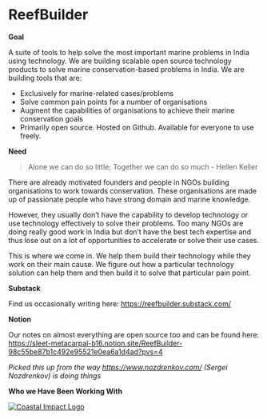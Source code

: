 # ReefBuilder
**Goal**

A suite of tools to help solve the most important marine problems in India using technology. We are building scalable open source technology products to solve marine conservation-based problems in India. We are building tools that are:

- Exclusively for marine-related cases/problems
- Solve common pain points for a number of organisations
- Augment the capabilities of organisations to achieve their marine conservation goals
- Primarily open source. Hosted on Github. Available for everyone to use freely.

**Need**
> Alone we can do so little; Together we can do so much - Hellen Keller

There are already motivated founders and people in NGOs building organisations to work towards conservation. These organisations are made up of passionate people who have strong domain and marine knowledge.

However, they usually don’t have the capability to develop technology or use technology effectively to solve their problems. Too many NGOs are doing really good work in India but don’t have the best tech expertise and thus lose out on a lot of opportunities to accelerate or solve their use cases. 

This is where we come in. We help them build their technology while they work on their main cause. We figure out how a particular technology solution can help them and then build it to solve that particular pain point.

**Substack**

Find us occasionally writing here: https://reefbuilder.substack.com/

**Notion**

Our notes on almost everything are open source too and can be found here: https://sleet-metacarpal-b16.notion.site/ReefBuilder-98c55be87b1c492e95521e0ea6a1d4ad?pvs=4

_Picked this up from the way https://www.nozdrenkov.com/ (Sergei Nozdrenkov) is doing things_

**Who we Have Been Working With** 

[![Coastal Impact Logo](https://media.licdn.com/dms/image/D4D0BAQE49p4Vwl7A1Q/company-logo_200_200/0/1665992526803?e=1729728000&v=beta&t=tPwRnl7F-9Kt6gXMSPIDFpBYb2WyzmrrY8qEKg2x2wo)](https://www.instagram.com/coastalimpact/)
